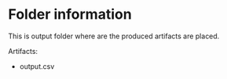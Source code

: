 # Folder information
This is output folder where are the produced artifacts are placed.

Artifacts:
* output.csv